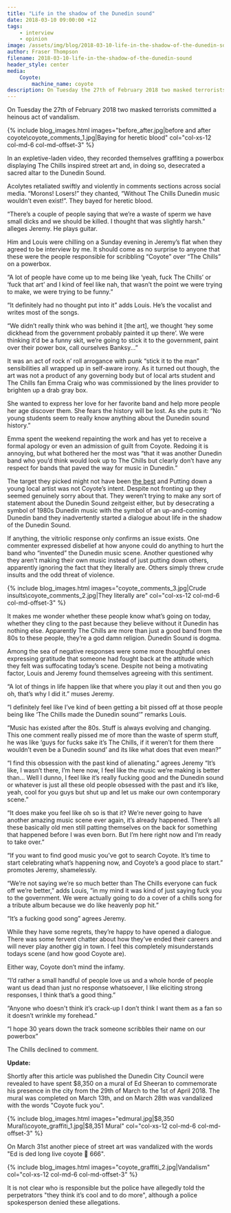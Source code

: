 ```yaml
---
title: "Life in the shadow of the Dunedin sound"
date: 2018-03-10 09:00:00 +12
tags:
    - interview
    - opinion
image: /assets/img/blog/2018-03-10-life-in-the-shadow-of-the-dunedin-sound/cover.jpg
author: Fraser Thompson
filename: 2018-03-10-life-in-the-shadow-of-the-dunedin-sound
header_style: center
media:
    Coyote:
        machine_name: coyote
description: On Tuesday the 27th of February 2018 two masked terrorists committed a heinous act of vandalism. 
---
```


On Tuesday the 27th of February 2018 two masked terrorists committed a heinous act of vandalism. 

<!-- more -->

{% include blog_images.html images="before_after.jpg|before and after coyote\\coyote_comments_1.jpg|Baying for heretic blood" col="col-xs-12 col-md-6 col-md-offset-3" %}

In an expletive-laden video, they recorded themselves graffiting a powerbox displaying The Chills inspired street art and, in doing so, desecrated a sacred altar to the Dunedin Sound.

Acolytes retaliated swiftly and violently in comments sections across social media. “Morons! Losers!” they chanted, “Without The Chills Dunedin music wouldn’t even exist!”. They bayed for heretic blood.

“There’s a couple of people saying that we’re a waste of sperm we have small dicks and we should be killed. I thought that was slightly harsh.” alleges Jeremy. He plays guitar. 

Him and Louis were chilling on a Sunday evening in Jeremy’s flat when they agreed to be interview by me. It should come as no surprise to anyone that these were the people responsible for scribbling “Coyote” over “The Chills” on a powerbox.

“A lot of people have come up to me being like ‘yeah, fuck The Chills’ or ‘fuck that art’ and I kind of feel like nah, that wasn’t the point we were trying to make, we were trying to be funny.” 

“It definitely had no thought put into it” adds Louis. He’s the vocalist and writes most of the songs.

“We didn’t really think who was behind it [the art], we thought ‘hey some dickhead from the government probably painted it up there’. We were thinking it’d be a funny skit, we’re going to stick it to the government, paint over their power box, call ourselves Banksy...”

It was an act of rock n’ roll arrogance with punk “stick it to the man” sensibilities all wrapped up in self-aware irony. As it turned out though, the art was not a product of any governing body but of local arts student and The Chills fan Emma Craig who was commissioned by the lines provider to brighten up a drab gray box. 

She wanted to express her love for her favorite band and help more people her age discover them. She fears the history will be lost. As she puts it: “No young students seem to really know anything about the Dunedin sound history.”

Emma spent the weekend repainting the work and has yet to receive a formal apology or even an admission of guilt from Coyote. Redoing it is annoying, but what bothered her the most was “that it was another Dunedin band who you’d think would look up to The Chills but clearly don’t have any respect for bands that paved the way for music in Dunedin.”

The target they picked might not have been [the best](https://www.odt.co.nz/news/dunedin/dunedin-painting-town-ed) and Putting down a young local artist was not Coyote’s intent. Despite not fronting up they seemed genuinely sorry about that. They weren’t trying to make any sort of statement about the Dunedin Sound zeitgeist either, but by desecrating a symbol of 1980s Dunedin music with the symbol of an up-and-coming Dunedin band they inadvertently started a dialogue about life in the shadow of the Dunedin Sound.

If anything, the vitriolic response only confirms an issue exists. One commenter expressed disbelief at how anyone could do anything to hurt the band who “invented” the Dunedin music scene. Another questioned why they aren’t making their own music instead of just putting down others, apparently ignoring the fact that they literally are. Others simply threw crude insults and the odd threat of violence. 

{% include blog_images.html images="coyote_comments_3.jpg|Crude insults\\coyote_comments_2.jpg|They literally are" col="col-xs-12 col-md-6 col-md-offset-3" %}

It makes me wonder whether these people know what’s going on today, whether they cling to the past because they believe without it Dunedin has nothing else. Apparently The Chills are more than just a good band from the 80s to these people, they’re a god damn religion. Dunedin Sound is dogma.

Among the sea of negative responses were some more thoughtful ones expressing gratitude that someone had fought back at the attitude which they felt was suffocating today’s scene. Despite not being a motivating factor, Louis and Jeremy found themselves agreeing with this sentiment.

“A lot of things in life happen like that where you play it out and then you go oh, that’s why I did it.” muses Jeremy.

“I definitely feel like I’ve kind of been getting a bit pissed off at those people being like ‘The Chills made the Dunedin sound’” remarks Louis.

“Music has existed after the 80s. Stuff is always evolving and changing. This one comment really pissed me of more than the waste of sperm stuff, he was like ‘guys for fucks sake it’s The Chills, if it weren’t for them there wouldn’t even be a Dunedin sound’ and its like what does that even mean?” 

“I find this obsession with the past kind of alienating.” agrees Jeremy “It’s like, I wasn’t there, I’m here now, I feel like the music we’re making is better than... Well I dunno, I feel like it’s really fucking good and the Dunedin sound or whatever is just all these old people obsessed with the past and it’s like, yeah, cool for you guys but shut up and let us make our own contemporary scene.”

“It does make you feel like oh so is that it? We’re never going to have another amazing music scene ever again, it’s already happened. There’s all these basically old men still patting themselves on the back for something that happened before I was even born. But I’m here right now and I’m ready to take over.”

“If you want to find good music you’ve got to search Coyote. It’s time to start celebrating what’s happening now, and Coyote’s a good place to start.” promotes Jeremy, shamelessly.

“We’re not saying we’re so much better than The Chills everyone can fuck off we’re better,” adds Louis, ”in my mind it was kind of just saying fuck you to the government. We were actually going to do a cover of a chills song for a tribute album because we do like heavenly pop hit.” 

“It’s a fucking good song” agrees Jeremy.

While they have some regrets, they’re happy to have opened a dialogue. There was some fervent chatter about how they’ve ended their careers and will never play another gig in town. I feel this completely misunderstands todays scene (and how good Coyote are). 

Either way, Coyote don’t mind the infamy.

“I’d rather a small handful of people love us and a whole horde of people want us dead than just no response whatsoever, I like eliciting strong responses, I think that’s a good thing.”

“Anyone who doesn't think it’s crack-up I don’t think I want them as a fan so it doesn’t wrinkle my forehead.”

“I hope 30 years down the track someone scribbles their name on our powerbox”

The Chills declined to comment.

**Update:**

Shortly after this article was published the Dunedin City Council were revealed to have spent $8,350 on a mural of Ed Sheeran to commemorate his presence in the city from the 29th of March to the 1st of April 2018. The mural was completed on March 13th, and on March 28th was vandalized with the words "Coyote fuck you".

{% include blog_images.html images="edmural.jpg|$8,350 Mural\\coyote_graffiti_1.jpg|$8,351 Mural" col="col-xs-12 col-md-6 col-md-offset-3" %}

On March 31st another piece of street art was vandalized with the words "Ed is ded long live coyote 🤘 666".

{% include blog_images.html images="coyote_graffiti_2.jpg|Vandalism" col="col-xs-12 col-md-6 col-md-offset-3" %}

It is not clear who is responsible but the police have allegedly told the perpetrators "they think it’s cool and to do more", although a police spokesperson denied these allegations.
